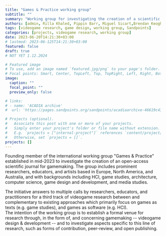 ```yaml
---
title: "Games & Practice working group"
subtitle: ""
summary: "Working group for investigating the creation of a scientific journal for gamemaking." 
authors: [admin, Rilla Khaled, Pippin Barr, Miguel Sicart,Brendan Keogh, Doug Wilson, Bart Simon]
tags: [videogame research, game design, working group, Sandpoints]
categories: [projects, videogame research, working group]
date: 2023-06-20T14:21:30+03:00
# lastmod: 2023-06-125T14:21:30+03:00
featured: false
draft: true 
# NOT YET 1.12.2024 

# Featured image
# To use, add an image named `featured.jpg/png` to your page's folder.
# Focal points: Smart, Center, TopLeft, Top, TopRight, Left, Right, BottomLeft, Bottom, BottomRight.
image:
  caption: ""
  focal_point: ""
  preview_only: false

# links: 
# - name: 'ACADIA archive'
#  url: 'https://pages.sandpoints.org/sandpoints/acadiaarchive-46619c43/archive/acadia/'

# Projects (optional).
#   Associate this post with one or more of your projects.
#   Simply enter your project's folder or file name without extension.
#   E.g. `projects = ["internal-project"]` references `content/project/deep-learning/index.md`.
#   Otherwise, set `projects = []`.
projects: []
---
```


Founding member of the international working group "Games & Practice" established in mid-2023 to investigate the creation of an open-access scientific journal for gamemaking.
The group includes prominent researchers, educators, and artists based in Europe, North America, and Australia, and with backgrounds including HCI, game studies, architecture, computer science, game design and development, and media studies. 

The initiative answers to multiple calls by researchers, educators, and practitioners for a third track of videogame research between and complementary to existing approaches which primarily focus on games as texts (e.g. game studies), and games as software (e.g. HCI).  
The intention of the working group is to establish a formal venue for research through, in the form of, and concerning gamemaking -- videogame design & development -- and to investigate aspects specific to this line of research, such as forms of contribution, peer-review, and open publishing.


